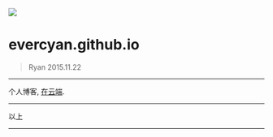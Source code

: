 [<img src="https://travis-ci.org/alairock/lodash-php.svg">](https://travis-ci.org/alairock/lodash-php)
# evercyan.github.io

> Ryan 2015.11.22  

---

个人博客, [在云端](http://evercyan.github.io/).

---

以上

---
